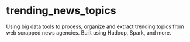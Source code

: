 # trending_news_topics
Using big data tools to process, organize and extract trending topics from web scrapped news agencies. Built using Hadoop, Spark, and more.
